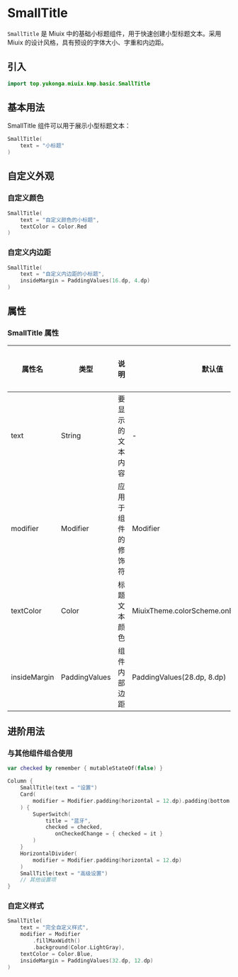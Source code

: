 # SmallTitle

`SmallTitle` 是 Miuix 中的基础小标题组件，用于快速创建小型标题文本。采用 Miuix 的设计风格，具有预设的字体大小、字重和内边距。

## 引入

```kotlin
import top.yukonga.miuix.kmp.basic.SmallTitle
```

## 基本用法

SmallTitle 组件可以用于展示小型标题文本：

```kotlin
SmallTitle(
    text = "小标题"
)
```

## 自定义外观

### 自定义颜色

```kotlin
SmallTitle(
    text = "自定义颜色的小标题",
    textColor = Color.Red
)
```

### 自定义内边距

```kotlin
SmallTitle(
    text = "自定义内边距的小标题",
    insideMargin = PaddingValues(16.dp, 4.dp)
)
```

## 属性

### SmallTitle 属性

| 属性名       | 类型          | 说明               | 默认值                                     | 是否必须 |
| ------------ | ------------- | ------------------ | ------------------------------------------ | -------- |
| text         | String        | 要显示的文本内容   | -                                          | 是       |
| modifier     | Modifier      | 应用于组件的修饰符 | Modifier                                   | 否       |
| textColor    | Color         | 标题文本颜色       | MiuixTheme.colorScheme.onBackgroundVariant | 否       |
| insideMargin | PaddingValues | 组件内部边距       | PaddingValues(28.dp, 8.dp)                 | 否       |

## 进阶用法

### 与其他组件组合使用

```kotlin
var checked by remember { mutableStateOf(false) }

Column {
    SmallTitle(text = "设置")
    Card(
        modifier = Modifier.padding(horizontal = 12.dp).padding(bottom = 12.dp)
    ) {
        SuperSwitch(
            title = "蓝牙",
            checked = checked,
               onCheckedChange = { checked = it }
        )
    }
    HorizontalDivider(
        modifier = Modifier.padding(horizontal = 12.dp)
    )
    SmallTitle(text = "高级设置")
    // 其他设置项
}
```

### 自定义样式

```kotlin
SmallTitle(
    text = "完全自定义样式",
    modifier = Modifier
        .fillMaxWidth()
        .background(Color.LightGray),
    textColor = Color.Blue,
    insideMargin = PaddingValues(32.dp, 12.dp)
)
```
